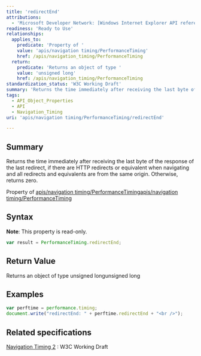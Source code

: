 ```yaml
---
title: 'redirectEnd'
attributions:
  - 'Microsoft Developer Network: [Windows Internet Explorer API reference Article](http://msdn.microsoft.com/en-us/library/ie/hh828809%28v=vs.85%29.aspx)'
readiness: 'Ready to Use'
relationships:
  applies_to:
    predicate: 'Property of '
    value: 'apis/navigation timing/PerformanceTiming'
    href: /apis/navigation_timing/PerformanceTiming
  return:
    predicate: 'Returns an object of type '
    value: 'unsigned long'
    href: /apis/navigation_timing/PerformanceTiming
standardization_status: 'W3C Working Draft'
summary: 'Returns the time immediately after receiving the last byte of the response of the last redirect, if there are HTTP redirects or equivalent when navigating and all redirects and equivalents are from the same origin. Otherwise, returns zero.'
tags:
  - API_Object_Properties
  - API
  - Navigation_Timing
uri: 'apis/navigation timing/PerformanceTiming/redirectEnd'

---
```

## Summary

Returns the time immediately after receiving the last byte of the response of the last redirect, if there are HTTP redirects or equivalent when navigating and all redirects and equivalents are from the same origin. Otherwise, returns zero.

Property of [apis/navigation timing/PerformanceTiming](/apis/navigation_timing/PerformanceTiming)[apis/navigation timing/PerformanceTiming](/apis/navigation_timing/PerformanceTiming)

## Syntax

**Note**: This property is read-only.

``` js
var result = PerformanceTiming.redirectEnd;
```

## Return Value

Returns an object of type unsigned longunsigned long

## Examples

``` js
var perftime = performance.timing;
document.write("redirectEnd: " + perftime.redirectEnd + "<br />");
```

## Related specifications

[Navigation Timing 2](http://www.w3.org/TR/navigation-timing-2/)
:   W3C Working Draft
